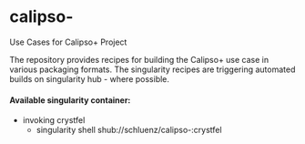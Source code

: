 # calipso-
Use Cases for Calipso+ Project

The repository provides recipes for building the Calipso+ use case in various packaging formats.
The singularity recipes are triggering automated builds on singularity hub - where possible.

#### Available singularity container:
* invoking crystfel
  * singularity shell shub://schluenz/calipso-:crystfel


